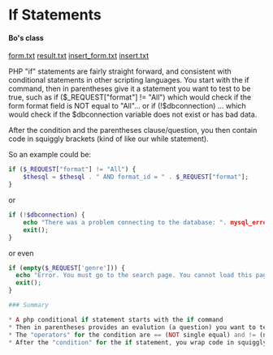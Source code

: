 If Statements
=============

#### Bo's class
[form.txt](http://itp300.usc.edu/yuanbo/lecture%208/form.txt)
[result.txt](http://itp300.usc.edu/yuanbo/lecture%208/result.txt)
[insert_form.txt](http://itp300.usc.edu/yuanbo/lecture%208/insert_form.txt)
[insert.txt](http://itp300.usc.edu/yuanbo/lecture%208/insert.txt)

PHP "if" statements are fairly straight forward, and consistent with conditional statements in other scripting languages. You start with the if command, then in parentheses give it a statement you want to test to be true, such as if ($_REQUEST["format"] != "All") which would check if the form format field is NOT equal to "All"... or if (!$dbconnection) ... which would check if the $dbconnection variable does not exist or has bad data.

After the condition and the parentheses clause/question, you then contain code in squiggly brackets (kind of like our while statement).

So an example could be:

```php
if ($_REQUEST["format"] != "All") { 
	$thesql = $thesql . " AND format_id = " . $_REQUEST["format"]; 
} 
``` 


or


```php
if (!$dbconnection) {
	echo "There was a problem connecting to the database: ". mysql_error();
	exit();
}
```


or even


```php
if (empty($_REQUEST['genre'])) {
  echo "Error. You must go to the search page. You cannot load this page directly.";
  exit();
}

### Summary

* A php conditional if statement starts with the if command
* Then in parentheses provides an evalution (a question) you want to test to be true.
* The "operators" for the condition are == (NOT single equal) and != (not equal to) and < and > and <= and >=
* After the "condition" for the if statement, you wrap code in squiggly brackets that you want to be execute if the statement was true.
